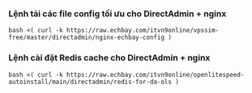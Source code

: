 ### Lệnh tải các file config tối ưu cho DirectAdmin + nginx

```
bash <( curl -k https://raw.echbay.com/itvn9online/vpssim-free/master/directadmin/nginx-echbay-config )
```

### Lệnh cài đặt Redis cache cho DirectAdmin + nginx

```
bash <( curl -k https://raw.echbay.com/itvn9online/openlitespeed-autoinstall/main/directadmin/redis-for-da-ols )
```
